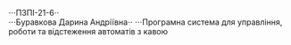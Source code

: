 ⋅⋅⋅ПЗПІ-21-6⋅⋅	
⋅⋅⋅Буравкова Дарина Андріївна⋅⋅
⋅⋅⋅Програмна система для управління, роботи та відстеження автоматів з кавою
